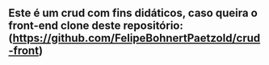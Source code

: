 ## Este é um crud com fins didáticos, caso queira o front-end clone deste repositório: (https://github.com/FelipeBohnertPaetzold/crud-front)
